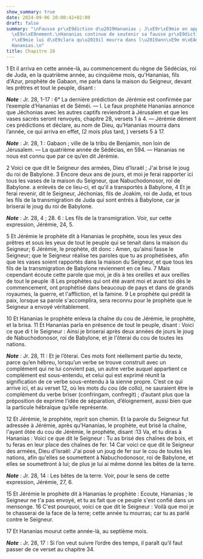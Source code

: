 ```yaml
---
show_summary: true
date: 2024-09-06 20:00:42+02:00
draft: false
summary: "\nFausse pr\xE9diction d\u2019Hananias ; J\xE9r\xE9mie en appelle \xE0 l\u2019\
  \xE9v\xE9nement.\nHananias continue de soutenir sa fausse pr\xE9diction.\nJ\xE9\
  r\xE9mie lui d\xE9clara qu\u2019il mourra dans l\u2019ann\xE9e m\xEAme.\nMort d\u2019\
  Hananias.\n"
title: Chapitre 28
---
```





1 Et il arriva en cette année-là, au commencement du règne de Sédécias, roi de Juda, en la quatrième année, au cinquième mois, qu'Hananias, fils d'Azur, prophète de Gabaon, me parla dans la maison du Seigneur, devant les prêtres et tout le peuple, disant :

***Note*** :  Jr. 28, 1-17 : 6° La dernière prédiction de Jérémie est confirmée par l’exemple d’Hananias et de Séméi. ― I. Le faux prophète Hananias annonce que Jéchonias avec les autres captifs reviendront à Jérusalem et que les vases sacrés seront renvoyés, chapitre 28, versets 1 à 4. ― Jérémie dément ces prédictions et déclare, au nom de Dieu, qu’Hananias mourra dans l’année, ce qui arriva en effet, (2 mois plus tard, ) versets 5 à 17.

***Note*** :  Jr. 28, 1 : Gabaon ; ville de la tribu de Benjamin, non loin de Jérusalem. ― La quatrième année de Sédécias, en 594. ― Hananias ne nous est connu que par ce qu’en dit Jérémie.

2 Voici ce que dit le Seigneur des armées, Dieu d'Israël ; J'ai brisé le joug du roi de Babylone. 3 Encore deux ans de jours, et moi je ferai rapporter ici tous les vases de la maison du Seigneur, que Nabuchodonosor, roi de Babylone. a enlevés de ce lieu-ci, et qu'il a transportés à Babylone, 4 Et je ferai revenir, dit le Seigneur, Jéchonias, fils de Joakim, roi de Juda, et tous les fils de la transmigration de Juda qui sont entrés à Babylone, car je briserai le joug du roi de Babylone.

***Note*** :  Jr. 28, 4 ; 28. 6 : Les fils de la transmigration. Voir, sur cette expression, Jérémie, 24, 5.


5 Et Jérémie le prophète dit à Hananias le prophète, sous les yeux des prêtres et sous les yeux de tout le peuple qui se tenait dans la maison du Seigneur; 6 Jérémie, le prophète, dit donc : Amen, qu'ainsi fasse le Seigneur; que le Seigneur réalise tes paroles que tu as prophétisées, afin que les vases soient rapportés dans la maison du Seigneur, et que tous les fils de la transmigration de Babylone reviennent en ce lieu. 7 Mais cependant écoute cette parole que moi, je dis à tes oreilles et aux oreilles de tout le peuple :8 Les prophètes qui ont été avant moi et avant toi dès le commencement, ont prophétisé dans beaucoup de pays et dans de grands royaumes, la guerre, et l'affliction, et la famine. 9 Le prophète qui prédit la paix, lorsque sa parole s'accomplira, sera reconnu pour le prophète que le Seigneur a envoyé véritablement.


10 Et Hananias le prophète enleva la chaîne du cou de Jérémie, le prophète, et la brisa. 11 Et Hananias parla en présence de tout le peuple, disant : Voici ce que di t le Seigneur : Ainsi je briserai après deux années de jours le joug de Nabuchodonosor, roi de Babylone, et je l'ôterai du cou de toutes les nations.

***Note*** :  Jr. 28, 11 : Et je l’ôterai. Ces mots font réellement partie du texte, parce qu’en hébreu, lorsqu’un verbe se trouve construit avec un complément qui ne lui convient pas, un autre verbe auquel appartient ce complément est sous-entendu, et celui qui est exprimé réunit la signification de ce verbe sous-entendu à la sienne propre. C’est ce qui arrive ici, et au verset 12, où les mots du cou (de collo), ne sauraient être le complément du verbe briser (confringam, confregit) ; d’autant plus que la préposition de exprime l’idée de séparation, d’éloignement, aussi bien que la particule hébraïque qu’elle représente.


12 Et Jérémie, le prophète, reprit son chemin. Et la parole du Seigneur fut adressée à Jérémie, après qu'Hananias, le prophète, eut brisé la chaîne, l'ayant ôtée du cou de Jérémie, le prophète, disant :13 Va, et tu diras à Hananias : Voici ce que dit le Seigneur : Tu as brisé des chaînes de bois, et tu feras en leur place des chaînes de fer. 14 Car voici ce que dit le Seigneur des armées, Dieu d'Israël: J'ai posé un joug de fer sur le cou de toutes les nations, afin qu'elles se soumettent à Nabuchodonosor, roi de Babylone, et elles se soumettront à lui; de plus je lui ai même donné les bêtes de la terre.

***Note*** :  Jr. 28, 14 : Les bêtes de la terre. Voir, pour le sens de cette expression, Jérémie, 27, 6.


15 Et Jérémie le prophète dit à Hananias le prophète : Ecoute, Hananias ; le Seigneur ne t'a pas envoyé, et tu as fait que ce peuple s'est confié dans un mensonge. 16 C'est pourquoi, voici ce que dit le Seigneur : Voilà que moi je te chasserai de la face de la terre; cette année tu mourras; car tu as parlé contre le Seigneur.


17 Et Hananias mourut cette année-là, au septième mois.

***Note*** :  Jr. 28, 17 : Si l’on veut suivre l’ordre des temps, il paraît qu’il faut passer de ce verset au chapitre 34.

